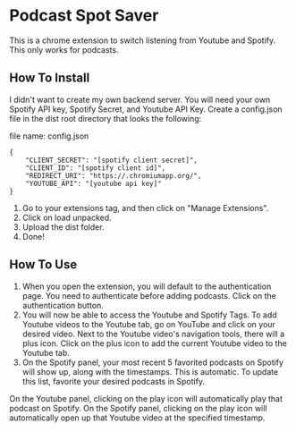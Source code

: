 # Podcast Spot Saver

This is a chrome extension to switch listening from Youtube and Spotify. This only works for podcasts.

## How To Install
I didn't want to create my own backend server. 
You will need your own Spotify API key, Spotify Secret, and Youtube API Key. Create a config.json file in the dist root directory that looks the following:

file name: config.json
```
{
    "CLIENT_SECRET": "[spotify client secret]",
    "CLIENT_ID": "[spotify client id]",
    "REDIRECT_URI": "https://.chromiumapp.org/",
    "YOUTUBE_API": "[youtube api key]"
}

```

1. Go to your extensions tag, and then click on "Manage Extensions". 
2. Click on load unpacked. 
3. Upload the dist folder.
4. Done!

## How To Use
1. When you open the extension, you will default to the authentication page. You need to authenticate before adding podcasts. Click on the authentication button.
2. You will now be able to access the Youtube and Spotify Tags. To add Youtube videos to the Youtube tab, go on YouTube and click on your desired video. Next to the Youtube
video's navigation tools, there will a plus icon. Click on the plus icon to add the current Youtube video to the Youtube tab.
3. On the Spotify panel, your most recent 5 favorited podcasts on Spotify will show up, along with the timestamps. This is automatic. To update this list, favorite your desired podcasts in Spotify. 

On the Youtube panel, clicking on the play icon will automatically play that podcast on Spotify.
On the Spotify panel, clicking on the play icon will automatically open up that Youtube video at the specified timestamp. 